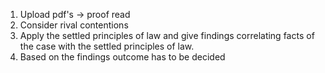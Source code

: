 1. Upload pdf's -> proof read
2. Consider rival contentions
3. Apply the settled principles of law and give findings correlating facts of the case with the settled principles of law.
4. Based on the findings outcome has to be decided